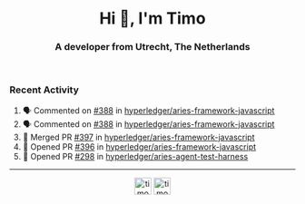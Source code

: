 <h1 align="center">Hi 👋, I'm Timo</h1>
<h3 align="center">A developer from Utrecht, The Netherlands</h3>
<br/>
<!-- https://github.com/rahuldkjain/github-profile-readme-generator --!>

<!--  <p align="left"><img src="https://github-readme-stats.vercel.app/api?username=timoglastra&show_icons=true&count_private=true&" alt="timoglastra" /></p> --!>

<!--
Github language stats
<p align="left"><img src="https://github-readme-stats.vercel.app/api/top-langs/?username=timoglastra&layout=compact" alt="timoglastra" /><p>
-->

<!-- Codestats language stats -->
<!-- <p align="left"><img src="https://codestats-readme.vercel.app/api/top-langs/?username=timoglastra&layout=compact&language_count=12" alt="timoglastra" /><p>    --!>
  
<h3>Recent Activity</h3>

<!--START_SECTION:activity-->
1. 🗣 Commented on [#388](https://github.com/hyperledger/aries-framework-javascript/issues/388) in [hyperledger/aries-framework-javascript](https://github.com/hyperledger/aries-framework-javascript)
2. 🗣 Commented on [#388](https://github.com/hyperledger/aries-framework-javascript/issues/388) in [hyperledger/aries-framework-javascript](https://github.com/hyperledger/aries-framework-javascript)
3. 🎉 Merged PR [#397](https://github.com/hyperledger/aries-framework-javascript/pull/397) in [hyperledger/aries-framework-javascript](https://github.com/hyperledger/aries-framework-javascript)
4. 💪 Opened PR [#396](https://github.com/hyperledger/aries-framework-javascript/pull/396) in [hyperledger/aries-framework-javascript](https://github.com/hyperledger/aries-framework-javascript)
5. 💪 Opened PR [#298](https://github.com/hyperledger/aries-agent-test-harness/pull/298) in [hyperledger/aries-agent-test-harness](https://github.com/hyperledger/aries-agent-test-harness)
<!--END_SECTION:activity-->

---

<p align="center">
<a href="https://twitter.com/timoglastra" target="blank"><img align="center" src="https://cdn.jsdelivr.net/npm/simple-icons@3.0.1/icons/twitter.svg" alt="timoglastra" height="30" width="30" /></a>
<a href="https://linkedin.com/in/timoglastra" target="blank"><img align="center" src="https://cdn.jsdelivr.net/npm/simple-icons@3.0.1/icons/linkedin.svg" alt="timoglastra" height="30" width="30" /></a>
</p>



